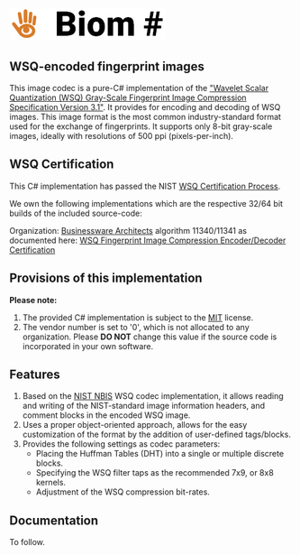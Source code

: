 ![Logo](https://github.com/BiomSharp/BiomSharp/blob/master/.branding/logo/github_logo.png)
######

## WSQ-encoded fingerprint images

This image codec is a pure-C# implementation of the <a href="https://www.nist.gov/itl/iad/image-group/wsq-bibliography" target="_blank">"Wavelet Scalar Quantization (WSQ) Gray-Scale Fingerprint Image Compression Specification Version 3.1"</a>. It provides for encoding and decoding of WSQ images. This image format is the most common industry-standard format used for the exchange of fingerprints. It supports only 8-bit gray-scale images, ideally with resolutions of 500 ppi (pixels-per-inch).

## WSQ Certification

This C# implementation has passed the NIST <a href="https://www.nist.gov/programs-projects/wsq-certification-procedure" target="_blank">WSQ Certification Process</a>.

We own the following implementations which are the respective 32/64 bit builds of the included source-code:

Organization: <a href="https://bzw.co.za" target="_blank">Businessware Architects</a> algorithm 11340/11341 as documented here: <a href="https://fbibiospecs.fbi.gov/certifications-1/wsq" target="_blank">WSQ Fingerprint Image Compression Encoder/Decoder Certification</a>

## Provisions of this implementation

**Please note:**
1. The provided C# implementation is subject to the <a href="https://github.com/BiomSharp/BiomSharp/blob/master/LICENSE.txt" target="_blank">MIT</a> license.
1. The vendor number is set to '0', which is not allocated to any organization. Please **DO NOT** change this value if the source code is incorporated in your own software.

## Features
1. Based on the <a href="https://www.nist.gov/services-resources/software/nist-biometric-image-software-nbis" target="_blank">NIST NBIS</a> WSQ codec implementation, it allows reading and writing of the NIST-standard image information headers, and comment blocks in the encoded WSQ image.
2. Uses a proper object-oriented approach, allows for the easy customization of the format by the addition of user-defined tags/blocks.
3. Provides the following settings as codec parameters:
    * Placing the Huffman Tables (DHT) into a single or multiple discrete blocks.
    * Specifying the WSQ filter taps as the recommended 7x9, or 8x8 kernels.
    * Adjustment of the WSQ compression bit-rates.


## Documentation

To follow.
